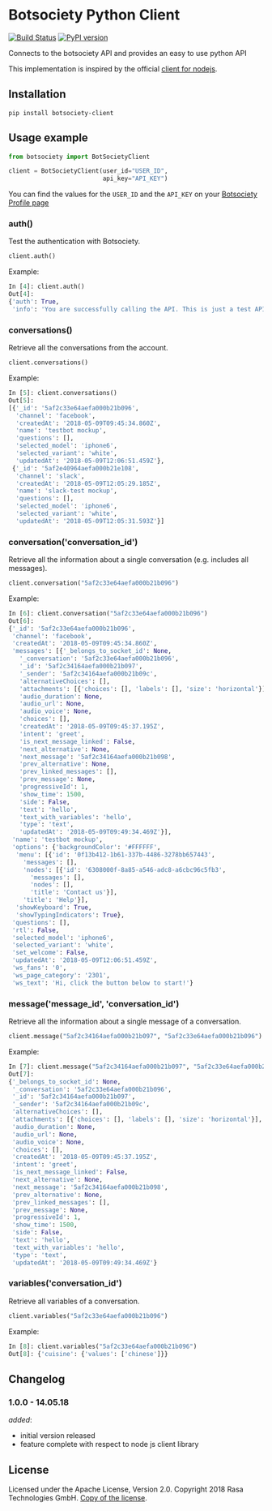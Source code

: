 # Botsociety Python Client
[![Build Status](https://travis-ci.com/RasaHQ/botsociety-py-client.svg?token=dD3o9yxyCw5PCTNpznf4&branch=master)](https://travis-ci.com/RasaHQ/botsociety-py-client)
[![PyPI version](https://badge.fury.io/py/botsociety-client.svg)](https://badge.fury.io/py/botsociety-client)

Connects to the botsociety API and provides an easy to use python API

This implementation is inspired by the official
[client for nodejs](https://github.com/botsociety/node-client).

## Installation
```
pip install botsociety-client
```

## Usage example

```python
from botsociety import BotSocietyClient

client = BotSocietyClient(user_id="USER_ID",
                          api_key="API_KEY")
```

You can find the values for the `USER_ID` and the `API_KEY` on your [Botsociety Profile page](https://app.botsociety.io/#/account)

### auth()
Test the authentication with Botsociety.

```python
client.auth()
```
Example:
```python
In [4]: client.auth()
Out[4]:
{'auth': True,
 'info': 'You are successfully calling the API. This is just a test API to check your authentication params.'}
```

### conversations()
Retrieve all the conversations from the account.

```python
client.conversations()
```
Example:
```python
In [5]: client.conversations()
Out[5]:
[{'_id': '5af2c33e64aefa000b21b096',
  'channel': 'facebook',
  'createdAt': '2018-05-09T09:45:34.860Z',
  'name': 'testbot mockup',
  'questions': [],
  'selected_model': 'iphone6',
  'selected_variant': 'white',
  'updatedAt': '2018-05-09T12:06:51.459Z'},
 {'_id': '5af2e40964aefa000b21e108',
  'channel': 'slack',
  'createdAt': '2018-05-09T12:05:29.185Z',
  'name': 'slack-test mockup',
  'questions': [],
  'selected_model': 'iphone6',
  'selected_variant': 'white',
  'updatedAt': '2018-05-09T12:05:31.593Z'}]
```

### conversation('conversation_id')
Retrieve all the information about a single conversation (e.g. includes all messages).

```python
client.conversation("5af2c33e64aefa000b21b096")
```

Example:
```python
In [6]: client.conversation("5af2c33e64aefa000b21b096")
Out[6]:
{'_id': '5af2c33e64aefa000b21b096',
 'channel': 'facebook',
 'createdAt': '2018-05-09T09:45:34.860Z',
 'messages': [{'_belongs_to_socket_id': None,
   '_conversation': '5af2c33e64aefa000b21b096',
   '_id': '5af2c34164aefa000b21b097',
   '_sender': '5af2c34164aefa000b21b09c',
   'alternativeChoices': [],
   'attachments': [{'choices': [], 'labels': [], 'size': 'horizontal'}],
   'audio_duration': None,
   'audio_url': None,
   'audio_voice': None,
   'choices': [],
   'createdAt': '2018-05-09T09:45:37.195Z',
   'intent': 'greet',
   'is_next_message_linked': False,
   'next_alternative': None,
   'next_message': '5af2c34164aefa000b21b098',
   'prev_alternative': None,
   'prev_linked_messages': [],
   'prev_message': None,
   'progressiveId': 1,
   'show_time': 1500,
   'side': False,
   'text': 'hello',
   'text_with_variables': 'hello',
   'type': 'text',
   'updatedAt': '2018-05-09T09:49:34.469Z'}],
 'name': 'testbot mockup',
 'options': {'backgroundColor': '#FFFFFF',
  'menu': [{'id': '0f13b412-1b61-337b-4486-3278bb657443',
    'messages': [],
    'nodes': [{'id': '6308000f-8a85-a546-adc8-a6cbc96c5fb3',
      'messages': [],
      'nodes': [],
      'title': 'Contact us'}],
    'title': 'Help'}],
  'showKeyboard': True,
  'showTypingIndicators': True},
 'questions': [],
 'rtl': False,
 'selected_model': 'iphone6',
 'selected_variant': 'white',
 'set_welcome': False,
 'updatedAt': '2018-05-09T12:06:51.459Z',
 'ws_fans': '0',
 'ws_page_category': '2301',
 'ws_text': 'Hi, click the button below to start!'}
```

### message('message_id', 'conversation_id')
Retrieve all the information about a single message of a conversation.

```python
client.message("5af2c34164aefa000b21b097", "5af2c33e64aefa000b21b096")
```

Example:
```python
In [7]: client.message("5af2c34164aefa000b21b097", "5af2c33e64aefa000b21b096")
Out[7]:
{'_belongs_to_socket_id': None,
 '_conversation': '5af2c33e64aefa000b21b096',
 '_id': '5af2c34164aefa000b21b097',
 '_sender': '5af2c34164aefa000b21b09c',
 'alternativeChoices': [],
 'attachments': [{'choices': [], 'labels': [], 'size': 'horizontal'}],
 'audio_duration': None,
 'audio_url': None,
 'audio_voice': None,
 'choices': [],
 'createdAt': '2018-05-09T09:45:37.195Z',
 'intent': 'greet',
 'is_next_message_linked': False,
 'next_alternative': None,
 'next_message': '5af2c34164aefa000b21b098',
 'prev_alternative': None,
 'prev_linked_messages': [],
 'prev_message': None,
 'progressiveId': 1,
 'show_time': 1500,
 'side': False,
 'text': 'hello',
 'text_with_variables': 'hello',
 'type': 'text',
 'updatedAt': '2018-05-09T09:49:34.469Z'}
```

### variables('conversation_id')
Retrieve all variables of a conversation.

```python
client.variables("5af2c33e64aefa000b21b096")
```

Example:
```python
In [8]: client.variables("5af2c33e64aefa000b21b096")
Out[8]: {'cuisine': {'values': ['chinese']}}
```

## Changelog

### 1.0.0 - 14.05.18

*added*:
- initial version released
- feature complete with respect to node js client library

## License

Licensed under the Apache License, Version 2.0. Copyright 2018 Rasa Technologies GmbH. [Copy of the license](LICENSE).
